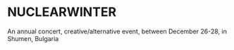 # NUCLEARWINTER
An аnnual concert, creative/alternative event, between December 26-28, in Shumen, Bulgaria
